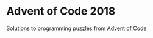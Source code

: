 # Advent of Code 2018

Solutions to programming puzzles from [Advent of Code](https://adventofcode.com/2018)

